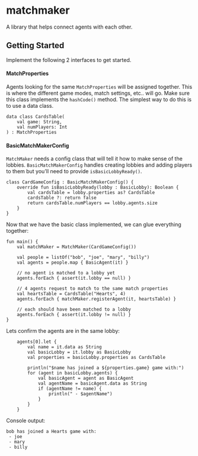 # matchmaker

A library that helps connect agents with each other.

## Getting Started

Implement the following 2 interfaces to get started.

####  MatchProperties

Agents looking for the same `MatchProperties` will be assigned together. This is where the different game modes, match settings, etc.. will go. Make sure this class implements the `hashCode()` method. The simplest way to do this is to use a data class.
```
data class CardsTable(
	val game: String,
	val numPlayers: Int
) : MatchProperties
```

#### BasicMatchMakerConfig

`MatchMaker` needs a config class that will tell it how to make sense of the lobbies. `BasicMatchMakerConfig` handles creating lobbies and adding players to them but you'll need to provide `isBasicLobbyReady()`.
```
class CardGameConfig : BasicMatchMakerConfig() {
	override fun isBasicLobbyReady(lobby : BasicLobby): Boolean {
		val cardsTable = lobby.properties as? CardsTable
		cardsTable ?: return false
		return cardsTable.numPlayers == lobby.agents.size
	}
}
```

Now that we have the basic class implemented, we can glue everything together:

```
fun main() {
	val matchMaker = MatchMaker(CardGameConfig())

	val people = listOf("bob", "joe", "mary", "billy")
	val agents = people.map { BasicAgent(it) }

	// no agent is matched to a lobby yet
	agents.forEach { assert(it.lobby == null) }

	// 4 agents request to match to the same match properties
	val heartsTable = CardsTable("Hearts", 4)
	agents.forEach { matchMaker.registerAgent(it, heartsTable) }

	// each should have been matched to a lobby
	agents.forEach { assert(it.lobby != null) }
}
```
Lets confirm the agents are in the same lobby:
```
	agents[0].let {
		val name = it.data as String
		val basicLobby = it.lobby as BasicLobby
		val properties = basicLobby.properties as CardsTable

		println("$name has joined a ${properties.game} game with:")
		for (agent in basicLobby.agents) {
			val basicAgent = agent as BasicAgent
			val agentName = basicAgent.data as String
			if (agentName != name) {
				println(" - $agentName")
			}
		}
	}
```
Console output:
```
bob has joined a Hearts game with:
 - joe
 - mary
 - billy
```